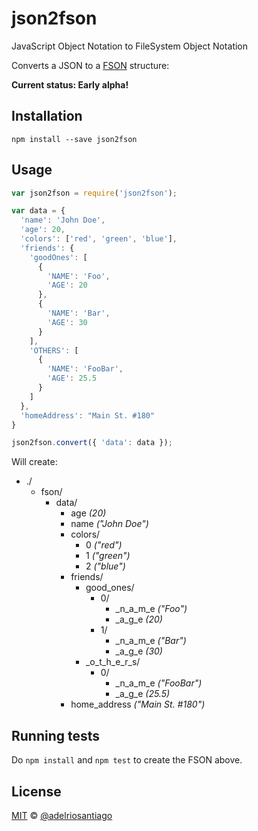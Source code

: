 # json2fson
JavaScript Object Notation to FileSystem Object Notation

Converts a JSON to a [FSON](https://github.com/fson-standard/rfc/blob/master/README.md) structure:

**Current status: Early alpha!**

## Installation

`npm install --save json2fson`

## Usage

```javascript
var json2fson = require('json2fson');

var data = {
  'name': 'John Doe',
  'age': 20,
  'colors': ['red', 'green', 'blue'],
  'friends': {
    'goodOnes': [
      {
        'NAME': 'Foo',
        'AGE': 20
      },
      {
        'NAME': 'Bar',
        'AGE': 30
      }
    ],
    'OTHERS': [
      {
        'NAME': 'FooBar',
        'AGE': 25.5
      }
    ]
  },
  'homeAddress': "Main St. #180"
}

json2fson.convert({ 'data': data });
```

Will create:

* ./
  * fson/
    * data/
      * age _(20)_
      * name _("John Doe")_
      * colors/
        * 0 _("red")_
        * 1 _("green")_
        * 2 _("blue")_
      * friends/
        * good_ones/
          * 0/
            * _n_a_m_e _("Foo")_
            * _a_g_e _(20)_
          * 1/
            * _n_a_m_e _("Bar")_
            * _a_g_e _(30)_
        * _o_t_h_e_r_s/
          * 0/
            * _n_a_m_e _("FooBar")_
            * _a_g_e _(25.5)_
      * home_address _("Main St. #180")_
## Running tests
  
Do `npm install` and `npm test` to create the FSON above.

## License

[MIT](https://github.com/adelriosantiago/json2fson/blob/master/LICENSE) © [@adelriosantiago](https://twitter.com/adelriosantiago)